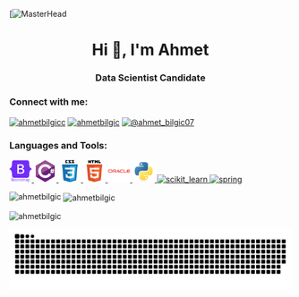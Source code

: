 [![MasterHead](http://builtin.com/sites/www.builtin.com/files/styles/ckeditor_optimize/public/inline-images/Data%20Science%201600x800.jpg)
<h1 align="center">Hi 👋, I'm Ahmet</h1>
<h3 align="center">Data Scientist Candidate</h3>

<h3 align="left">Connect with me:</h3>
<p align="left">
<a href="https://linkedin.com/in/ahmetbilgicc" target="blank"><img align="center" src="https://raw.githubusercontent.com/rahuldkjain/github-profile-readme-generator/master/src/images/icons/Social/linked-in-alt.svg" alt="ahmetbilgicc" height="30" width="40" /></a>
<a href="https://kaggle.com/ahmetbilgic" target="blank"><img align="center" src="https://raw.githubusercontent.com/rahuldkjain/github-profile-readme-generator/master/src/images/icons/Social/kaggle.svg" alt="ahmetbilgic" height="30" width="40" /></a>
<a href="https://medium.com/@ahmet_bilgic07" target="blank"><img align="center" src="https://raw.githubusercontent.com/rahuldkjain/github-profile-readme-generator/master/src/images/icons/Social/medium.svg" alt="@ahmet_bilgic07" height="30" width="40" /></a>
</p>

<h3 align="left">Languages and Tools:</h3>
<p align="left"> <a href="https://getbootstrap.com" target="_blank" rel="noreferrer"> <img src="https://raw.githubusercontent.com/devicons/devicon/master/icons/bootstrap/bootstrap-plain-wordmark.svg" alt="bootstrap" width="40" height="40"/> </a> <a href="https://www.w3schools.com/cs/" target="_blank" rel="noreferrer"> <img src="https://raw.githubusercontent.com/devicons/devicon/master/icons/csharp/csharp-original.svg" alt="csharp" width="40" height="40"/> </a> <a href="https://www.w3schools.com/css/" target="_blank" rel="noreferrer"> <img src="https://raw.githubusercontent.com/devicons/devicon/master/icons/css3/css3-original-wordmark.svg" alt="css3" width="40" height="40"/> </a> <a href="https://www.w3.org/html/" target="_blank" rel="noreferrer"> <img src="https://raw.githubusercontent.com/devicons/devicon/master/icons/html5/html5-original-wordmark.svg" alt="html5" width="40" height="40"/> </a> <a href="https://www.oracle.com/" target="_blank" rel="noreferrer"> <img src="https://raw.githubusercontent.com/devicons/devicon/master/icons/oracle/oracle-original.svg" alt="oracle" width="40" height="40"/> </a> <a href="https://www.python.org" target="_blank" rel="noreferrer"> <img src="https://raw.githubusercontent.com/devicons/devicon/master/icons/python/python-original.svg" alt="python" width="40" height="40"/> </a> <a href="https://scikit-learn.org/" target="_blank" rel="noreferrer"> <img src="https://upload.wikimedia.org/wikipedia/commons/0/05/Scikit_learn_logo_small.svg" alt="scikit_learn" width="40" height="40"/> </a> <a href="https://spring.io/" target="_blank" rel="noreferrer"> <img src="https://www.vectorlogo.zone/logos/springio/springio-icon.svg" alt="spring" width="40" height="40"/> </a> </p>

<p><img align="left" src="https://github-readme-stats.vercel.app/api/top-langs?username=ahmetbilgic&show_icons=true&locale=en&layout=compact" alt="ahmetbilgic" /></p>

<p>&nbsp;<img align="center" src="https://github-readme-stats.vercel.app/api?username=ahmetbilgic&show_icons=true&locale=en" alt="ahmetbilgic" /></p>

<p><img align="center" src="https://github-readme-streak-stats.herokuapp.com/?user=ahmetbilgic&" alt="ahmetbilgic" /></p>


<picture>
  <source media="(prefers-color-scheme: dark)" srcset="https://raw.githubusercontent.com/ahmetbilgic/ahmetbilgic/output/github-contribution-grid-snake-dark.svg">
  <source media="(prefers-color-scheme: light)" srcset="https://raw.githubusercontent.com/ahmetbilgic/ahmetbilgic/output/github-contribution-grid-snake.svg">
  <img alt="github contribution grid snake animation" src="https://raw.githubusercontent.com/ahmetbilgic/ahmetbilgic/output/github-contribution-grid-snake.svg">
</picture>
